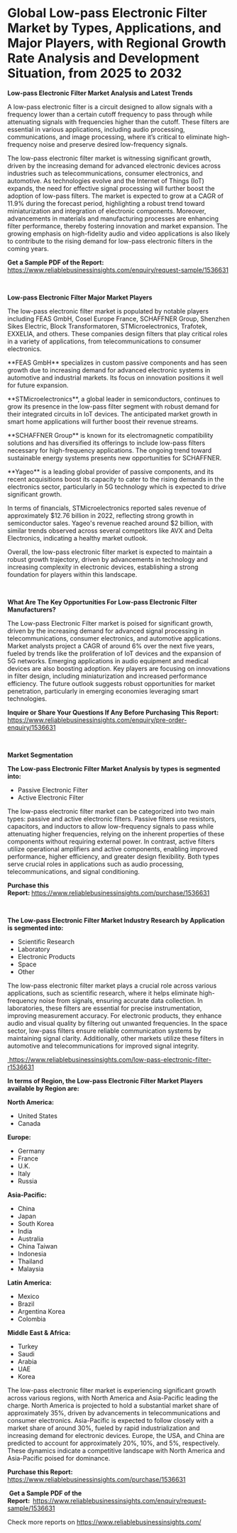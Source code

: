 <p><h1>Global Low-pass Electronic Filter Market by Types, Applications, and Major Players, with Regional Growth Rate Analysis and Development Situation, from 2025 to 2032</h1></p><p><strong>Low-pass Electronic Filter Market Analysis and Latest Trends</strong></p>
<p><p>A low-pass electronic filter is a circuit designed to allow signals with a frequency lower than a certain cutoff frequency to pass through while attenuating signals with frequencies higher than the cutoff. These filters are essential in various applications, including audio processing, communications, and image processing, where it’s critical to eliminate high-frequency noise and preserve desired low-frequency signals.</p><p>The low-pass electronic filter market is witnessing significant growth, driven by the increasing demand for advanced electronic devices across industries such as telecommunications, consumer electronics, and automotive. As technologies evolve and the Internet of Things (IoT) expands, the need for effective signal processing will further boost the adoption of low-pass filters. The market is expected to grow at a CAGR of 11.9% during the forecast period, highlighting a robust trend toward miniaturization and integration of electronic components. Moreover, advancements in materials and manufacturing processes are enhancing filter performance, thereby fostering innovation and market expansion. The growing emphasis on high-fidelity audio and video applications is also likely to contribute to the rising demand for low-pass electronic filters in the coming years.</p></p>
<p><strong>Get a Sample PDF of the Report:&nbsp;</strong> <a href="https://www.reliablebusinessinsights.com/enquiry/request-sample/1536631?utm_campaign=3100&utm_medium=2&utm_source=Github&utm_content=ia&utm_term=11042025&utm_id=low-pass-electronic-filter">https://www.reliablebusinessinsights.com/enquiry/request-sample/1536631</a></p>
<p>&nbsp;</p>
<p><strong>Low-pass Electronic Filter Major Market Players</strong></p>
<p><p>The low-pass electronic filter market is populated by notable players including FEAS GmbH, Cosel Europe France, SCHAFFNER Group, Shenzhen Sikes Electric, Block Transformatoren, STMicroelectronics, Trafotek, EXXELIA, and others. These companies design filters that play critical roles in a variety of applications, from telecommunications to consumer electronics.</p><p>**FEAS GmbH** specializes in custom passive components and has seen growth due to increasing demand for advanced electronic systems in automotive and industrial markets. Its focus on innovation positions it well for future expansion.</p><p>**STMicroelectronics**, a global leader in semiconductors, continues to grow its presence in the low-pass filter segment with robust demand for their integrated circuits in IoT devices. The anticipated market growth in smart home applications will further boost their revenue streams.</p><p>**SCHAFFNER Group** is known for its electromagnetic compatibility solutions and has diversified its offerings to include low-pass filters necessary for high-frequency applications. The ongoing trend toward sustainable energy systems presents new opportunities for SCHAFFNER.</p><p>**Yageo** is a leading global provider of passive components, and its recent acquisitions boost its capacity to cater to the rising demands in the electronics sector, particularly in 5G technology which is expected to drive significant growth.</p><p>In terms of financials, STMicroelectronics reported sales revenue of approximately $12.76 billion in 2022, reflecting strong growth in semiconductor sales. Yageo's revenue reached around $2 billion, with similar trends observed across several competitors like AVX and Delta Electronics, indicating a healthy market outlook.</p><p>Overall, the low-pass electronic filter market is expected to maintain a robust growth trajectory, driven by advancements in technology and increasing complexity in electronic devices, establishing a strong foundation for players within this landscape.</p></p>
<p>&nbsp;</p>
<p><strong>What Are The Key Opportunities For Low-pass Electronic Filter Manufacturers?</strong></p>
<p><p>The Low-pass Electronic Filter market is poised for significant growth, driven by the increasing demand for advanced signal processing in telecommunications, consumer electronics, and automotive applications. Market analysts project a CAGR of around 6% over the next five years, fueled by trends like the proliferation of IoT devices and the expansion of 5G networks. Emerging applications in audio equipment and medical devices are also boosting adoption. Key players are focusing on innovations in filter design, including miniaturization and increased performance efficiency. The future outlook suggests robust opportunities for market penetration, particularly in emerging economies leveraging smart technologies.</p></p>
<p><strong>Inquire or Share Your Questions If Any Before Purchasing This Report:</strong> <a href="https://www.reliablebusinessinsights.com/enquiry/pre-order-enquiry/1536631?utm_campaign=3100&utm_medium=2&utm_source=Github&utm_content=ia&utm_term=11042025&utm_id=low-pass-electronic-filter">https://www.reliablebusinessinsights.com/enquiry/pre-order-enquiry/1536631</a></p>
<p>&nbsp;</p>
<p><strong>Market Segmentation</strong></p>
<p><strong>The Low-pass Electronic Filter Market Analysis by types is segmented into:</strong></p>
<p><ul><li>Passive Electronic Filter</li><li>Active Electronic Filter</li></ul></p>
<p><p>The low-pass electronic filter market can be categorized into two main types: passive and active electronic filters. Passive filters use resistors, capacitors, and inductors to allow low-frequency signals to pass while attenuating higher frequencies, relying on the inherent properties of these components without requiring external power. In contrast, active filters utilize operational amplifiers and active components, enabling improved performance, higher efficiency, and greater design flexibility. Both types serve crucial roles in applications such as audio processing, telecommunications, and signal conditioning.</p></p>
<p><strong>Purchase this Report:&nbsp;</strong><a href="https://www.reliablebusinessinsights.com/purchase/1536631?utm_campaign=3100&utm_medium=2&utm_source=Github&utm_content=ia&utm_term=11042025&utm_id=low-pass-electronic-filter">https://www.reliablebusinessinsights.com/purchase/1536631</a></p>
<p>&nbsp;</p>
<p><strong>The Low-pass Electronic Filter Market Industry Research by Application is segmented into:</strong></p>
<p><ul><li>Scientific Research</li><li>Laboratory</li><li>Electronic Products</li><li>Space</li><li>Other</li></ul></p>
<p><p>The low-pass electronic filter market plays a crucial role across various applications, such as scientific research, where it helps eliminate high-frequency noise from signals, ensuring accurate data collection. In laboratories, these filters are essential for precise instrumentation, improving measurement accuracy. For electronic products, they enhance audio and visual quality by filtering out unwanted frequencies. In the space sector, low-pass filters ensure reliable communication systems by maintaining signal clarity. Additionally, other markets utilize these filters in automotive and telecommunications for improved signal integrity.</p></p>
<p><a href="https://www.reliablebusinessinsights.com/low-pass-electronic-filter-r1536631?utm_campaign=3100&utm_medium=2&utm_source=Github&utm_content=ia&utm_term=11042025&utm_id=low-pass-electronic-filter">&nbsp;https://www.reliablebusinessinsights.com/low-pass-electronic-filter-r1536631</a></p>
<p><strong>In terms of Region, the Low-pass Electronic Filter Market Players available by Region are:</strong></p>
<p>
    <p> <strong> North America: </strong>
        <ul>
            <li>United States</li>
            <li>Canada</li>
        </ul>
        </p> 
    <p> <strong> Europe: </strong>
        <ul>
            <li>Germany</li>
            <li>France</li>
            <li>U.K.</li>
            <li>Italy</li>
            <li>Russia</li>
        </ul>
        </p> 
    <p> <strong> Asia-Pacific: </strong>
        <ul>
            <li>China</li>
            <li>Japan</li>
            <li>South Korea</li>
            <li>India</li>
            <li>Australia</li>
            <li>China Taiwan</li>
            <li>Indonesia</li>
            <li>Thailand</li>
            <li>Malaysia</li>
        </ul>
        </p> 
    <p> <strong> Latin America: </strong>
        <ul>
            <li>Mexico</li>
            <li>Brazil</li>
            <li>Argentina Korea</li>
            <li>Colombia</li>
        </ul>
        </p> 
    <p> <strong> Middle East & Africa: </strong>
        <ul>
            <li>Turkey</li>
            <li>Saudi</li>
            <li>Arabia</li>
            <li>UAE</li>
            <li>Korea</li>
        </ul>
    </p>
    </p>
<p><p>The low-pass electronic filter market is experiencing significant growth across various regions, with North America and Asia-Pacific leading the charge. North America is projected to hold a substantial market share of approximately 35%, driven by advancements in telecommunications and consumer electronics. Asia-Pacific is expected to follow closely with a market share of around 30%, fueled by rapid industrialization and increasing demand for electronic devices. Europe, the USA, and China are predicted to account for approximately 20%, 10%, and 5%, respectively. These dynamics indicate a competitive landscape with North America and Asia-Pacific poised for dominance.</p></p>
<p><strong>Purchase this Report: </strong><a href="https://www.reliablebusinessinsights.com/purchase/1536631?utm_campaign=3100&utm_medium=2&utm_source=Github&utm_content=ia&utm_term=11042025&utm_id=low-pass-electronic-filter">https://www.reliablebusinessinsights.com/purchase/1536631</a></p>
<p>&nbsp;<strong>Get a Sample PDF of the Report:&nbsp;&nbsp;</strong><a href="https://www.reliablebusinessinsights.com/enquiry/request-sample/1536631?utm_campaign=3100&utm_medium=2&utm_source=Github&utm_content=ia&utm_term=11042025&utm_id=low-pass-electronic-filter">https://www.reliablebusinessinsights.com/enquiry/request-sample/1536631</a></p>
<p><strong></strong></p>
<p>Check more reports on <a href="https://www.reliablebusinessinsights.com/?utm_campaign=3100&utm_medium=2&utm_source=Github&utm_content=ia&utm_term=11042025&utm_id=low-pass-electronic-filter">https://www.reliablebusinessinsights.com/</a></p>